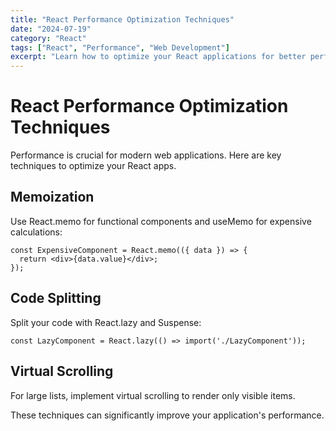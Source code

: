 ```yaml
---
title: "React Performance Optimization Techniques"
date: "2024-07-19"
category: "React"
tags: ["React", "Performance", "Web Development"]
excerpt: "Learn how to optimize your React applications for better performance and user experience."
---
```


React Performance Optimization Techniques
==========================================

Performance is crucial for modern web applications. Here are key techniques to optimize your React apps.

Memoization
-----------

Use React.memo for functional components and useMemo for expensive calculations:

    const ExpensiveComponent = React.memo(({ data }) => {
      return <div>{data.value}</div>;
    });

Code Splitting
--------------

Split your code with React.lazy and Suspense:

    const LazyComponent = React.lazy(() => import('./LazyComponent'));

Virtual Scrolling
-----------------

For large lists, implement virtual scrolling to render only visible items.

These techniques can significantly improve your application's performance.
